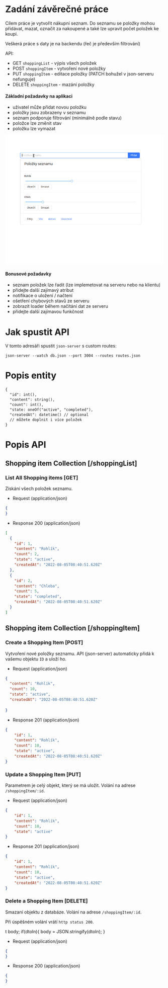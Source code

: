 # Zadání závěrečné práce

Cílem práce je vytvořit nákupní seznam. Do seznamu se položky mohou přidávat, mazat, označit za nakoupené a také lze
upravit počet položek ke koupi.

Veškerá práce s daty je na backendu (řeč je především filtrování)

API:
- GET `shoppingList` - výpis všech položek
- POST `shoppingItem` - vytvoření nové položky
- PUT `shoppingItem` - editace položky (PATCH bohužel v json-serveru nefunguje)
- DELETE `shoppingItem` - mazání položky


#### Základní požadavky na aplikaci
- uživatel může přidat novou položku
- položky jsou zobrazeny v seznamu
- seznam podporuje filtrování (minimálně podle stavu)
- položce lze změnit stav
- položku lze vymazat

![](../../10.gif)

#### Bonusové požadavky
- seznam položek lze řadit (lze implemetovat na serveru nebo na klientu)
- přidejte další zajímavý atribut
- notifikace o uložení / načtení
- ošetření chybových stavů ze serveru
- zobrazit loader během načítání dat ze serveru
- přidejte další zajímavou funkčnost

# Jak spustit API
V tomto adresáři spustit `json-server` s custom routes:
```
json-server --watch db.json --port 3004 --routes routes.json
```

# Popis entity 

```
{
  "id": int(),
  "content": string(),
  "count": int(),
  "state: oneOf("active", "completed"),
  "createdAt": datetime() // optional
  // můžete doplnit i více položek
}
```

# Popis API

## Shopping item Collection [/shoppingList]

### List All Shopping items [GET]
Získání všech položek seznamu.

+ Request (application/json)
```json
{
}
```
+ Response 200 (application/json)

```json
[
  {
    "id": 1,
    "content": "Rohlík",
    "count": 2,
    "state": "active",
    "createdAt": "2022-08-05T08:40:51.620Z"
  },
  {
    "id": 2,
    "content": "Chleba",
    "count": 5,
    "state": "completed",
    "createdAt": "2022-08-05T08:40:51.620Z"
  }
]
```
## Shopping item Collection [/shoppingItem]

### Create a Shopping Item [POST]

Vytvoření nové položky seznamu. 
API (json-server) automaticky přidá k vašemu objektu `ID` a uloží ho.

+ Request (application/json)
```json
{
  "content": "Rohlík",
  "count": 10,
  "state": "active",
  "createdAt": "2022-08-05T08:40:51.620Z"

}
```
+ Response 201 (application/json)

```json
{
    "id": 1, 
    "content": "Rohlík",
    "count": 10,
    "state": "active",
    "createdAt": "2022-08-05T08:40:51.620Z"
}
```
### Update a Shopping Item [PUT]

Parametrem je celý objekt, který se má uložit.
Volání na adrese `/shoppingItem/:id`.

+ Request (application/json)
```json
{
    "id": 1,
    "content": "Rohlík",
    "count": 10,
    "state": "active"
}
```

- Response 201 (application/json)

```json
{
    "id": 1,
    "content": "Rohlík",
    "count": 10,
    "state": "active",
    "createdAt": "2022-08-05T08:40:51.620Z"
}
```

### Delete a Shopping Item [DELETE]

Smazaní objektu z databáze.
Volání na adrese `/shoppingItem/:id`.

Při úspěšném volání vrátí `http status 200`.

t body;
    if(dtoIn){
      body = JSON.stringify(dtoIn);
    }
- Request (application/json)
```json
{
}
```
- Response 200 (application/json)
```json
{
}
```
